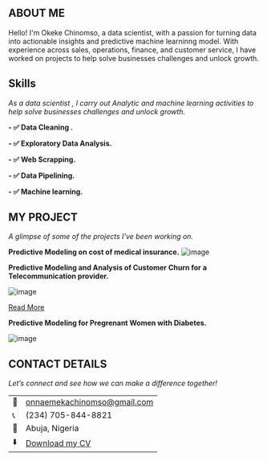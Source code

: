 ## ABOUT ME

Hello! I'm Okeke Chinomso, a data scientist, with a passion for turning data into actionable insights  and predictive machine learninng model. With experience across sales, operations, finance, and customer service, I have worked on projects to help solve businesses challenges and unlock growth.

## Skills

*As a data scientist , I carry out Analytic and machine learning activities to help solve businesses challenges and unlock growth.*

**- ✅ Data Cleaning .** 

**- ✅ Exploratory Data Analysis.**

**- ✅ Web Scrapping.**

**- ✅ Data Pipelining.**

**- ✅ Machine learning.**

## MY PROJECT 

*A glimpse of some of the projects I've been working on.*

**Predictive Modeling on cost of medical insurance.**
![image]()



**Predictive Modeling and Analysis of Customer Churn for a Telecommunication provider.**

![image]()



[Read More]()

**Predictive Modeling for Pregrenant Women with Diabetes.**

![image]()



## CONTACT DETAILS

*Let’s connect and see how we can make a difference together!*
<table>
  <tbody>
    <tr>
      <td>📧</td>
      <td><a href="onnaemekachinomso@gmail.com">onnaemekachinomso@gmail.com</a></td>
    </tr>
    <tr>
      <td>📞</td>
      <td>(234) 705-844-8821</td>
    </tr>
    <tr>
      <td>📍</td>
      <td>Abuja, Nigeria</td>
    </tr>
    <tr>
      <td>⬇️</td>
      <td><a href="https://MEKA32.github.io/portfolio1/docs/Profile.pdf">Download my CV</a></td>
    </tr>
    <tr>

